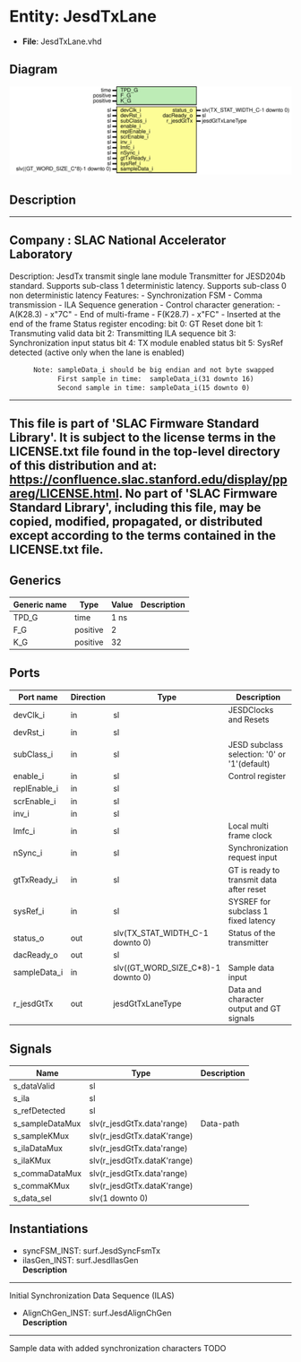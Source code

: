 # Entity: JesdTxLane

- **File**: JesdTxLane.vhd
## Diagram

![Diagram](JesdTxLane.svg "Diagram")
## Description

-----------------------------------------------------------------------------
 Company    : SLAC National Accelerator Laboratory
-----------------------------------------------------------------------------
 Description: JesdTx transmit single lane module
              Transmitter for JESD204b standard.
              Supports sub-class 1 deterministic latency.
              Supports sub-class 0 non deterministic latency
              Features:
              - Synchronization FSM
              - Comma transmission
              - ILA Sequence generation
              - Control character generation:
                   - A(K28.3) - x"7C" - End of multi-frame
                   - F(K28.7) - x"FC" - Inserted at the end of the frame
             Status register encoding:
                bit 0: GT Reset done
                bit 1: Transmuting valid data
                bit 2: Transmitting ILA sequence
                bit 3: Synchronization input status
                bit 4: TX module enabled status
                bit 5: SysRef detected (active only when the lane is enabled)

          Note: sampleData_i should be big endian and not byte swapped
                First sample in time:  sampleData_i(31 downto 16)
                Second sample in time: sampleData_i(15 downto 0)
-----------------------------------------------------------------------------
 This file is part of 'SLAC Firmware Standard Library'.
 It is subject to the license terms in the LICENSE.txt file found in the
 top-level directory of this distribution and at:
    https://confluence.slac.stanford.edu/display/ppareg/LICENSE.html.
 No part of 'SLAC Firmware Standard Library', including this file,
 may be copied, modified, propagated, or distributed except according to
 the terms contained in the LICENSE.txt file.
-----------------------------------------------------------------------------
## Generics

| Generic name | Type     | Value | Description |
| ------------ | -------- | ----- | ----------- |
| TPD_G        | time     | 1 ns  |             |
| F_G          | positive | 2     |             |
| K_G          | positive | 32    |             |
## Ports

| Port name    | Direction | Type                               | Description                                  |
| ------------ | --------- | ---------------------------------- | -------------------------------------------- |
| devClk_i     | in        | sl                                 | JESDClocks and Resets                        |
| devRst_i     | in        | sl                                 |                                              |
| subClass_i   | in        | sl                                 | JESD subclass selection: '0' or '1'(default) |
| enable_i     | in        | sl                                 | Control register                             |
| replEnable_i | in        | sl                                 |                                              |
| scrEnable_i  | in        | sl                                 |                                              |
| inv_i        | in        | sl                                 |                                              |
| lmfc_i       | in        | sl                                 | Local multi frame clock                      |
| nSync_i      | in        | sl                                 | Synchronization request input                |
| gtTxReady_i  | in        | sl                                 | GT is ready to transmit data after reset     |
| sysRef_i     | in        | sl                                 | SYSREF for subclass 1 fixed latency          |
| status_o     | out       | slv(TX_STAT_WIDTH_C-1 downto 0)    | Status of the transmitter                    |
| dacReady_o   | out       | sl                                 |                                              |
| sampleData_i | in        | slv((GT_WORD_SIZE_C*8)-1 downto 0) | Sample data input                            |
| r_jesdGtTx   | out       | jesdGtTxLaneType                   | Data and character output and GT signals     |
## Signals

| Name            | Type                        | Description |
| --------------- | --------------------------- | ----------- |
| s_dataValid     | sl                          |             |
| s_ila           | sl                          |             |
| s_refDetected   | sl                          |             |
| s_sampleDataMux | slv(r_jesdGtTx.data'range)  |  Data-path  |
| s_sampleKMux    | slv(r_jesdGtTx.dataK'range) |             |
| s_ilaDataMux    | slv(r_jesdGtTx.data'range)  |             |
| s_ilaKMux       | slv(r_jesdGtTx.dataK'range) |             |
| s_commaDataMux  | slv(r_jesdGtTx.data'range)  |             |
| s_commaKMux     | slv(r_jesdGtTx.dataK'range) |             |
| s_data_sel      | slv(1 downto 0)             |             |
## Instantiations

- syncFSM_INST: surf.JesdSyncFsmTx
- ilasGen_INST: surf.JesdIlasGen
</br>**Description**
--------------------------------------------------
 Initial Synchronization Data Sequence (ILAS)

- AlignChGen_INST: surf.JesdAlignChGen
</br>**Description**
--------------------------------------------------
 Sample data with added synchronization characters TODO

